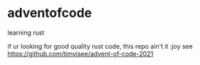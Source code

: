 # adventofcode
learning rust

if ur looking for good quality rust code, this repo ain't it :joy see https://github.com/timvisee/advent-of-code-2021
